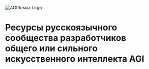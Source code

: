 ![AGIRussia Logo](https://agirussia.github.io/img/AGI%20RUS-02.jpg)
# Ресурсы русскоязычного сообщества разработчиков общего или сильного искусственного интеллекта AGI
